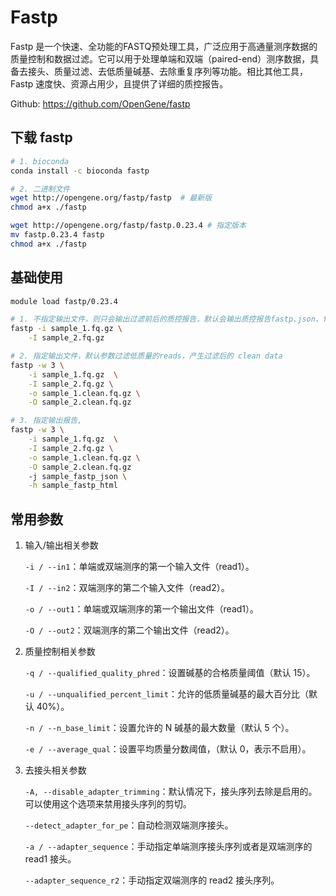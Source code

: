 # Fastp

Fastp 是一个快速、全功能的FASTQ预处理工具，广泛应用于高通量测序数据的质量控制和数据过滤。它可以用于处理单端和双端（paired-end）测序数据，具备去接头、质量过滤、去低质量碱基、去除重复序列等功能。相比其他工具，Fastp 速度快、资源占用少，且提供了详细的质控报告。

Github: <https://github.com/OpenGene/fastp>

## 下载 fastp

```sh
# 1. bioconda
conda install -c bioconda fastp

# 2. 二进制文件
wget http://opengene.org/fastp/fastp  # 最新版
chmod a+x ./fastp

wget http://opengene.org/fastp/fastp.0.23.4 # 指定版本
mv fastp.0.23.4 fastp
chmod a+x ./fastp
```

## 基础使用

```sh
module load fastp/0.23.4

# 1. 不指定输出文件，则只会输出过滤前后的质控报告，默认会输出质控报告fastp.json、fastp.html
fastp -i sample_1.fq.gz \
    -I sample_2.fq.gz

# 2. 指定输出文件，默认参数过滤低质量的reads，产生过滤后的 clean data
fastp -w 3 \
    -i sample_1.fq.gz  \
    -I sample_2.fq.gz \
    -o sample_1.clean.fq.gz \
    -O sample_2.clean.fq.gz

# 3. 指定输出报告,
fastp -w 3 \
    -i sample_1.fq.gz  \
    -I sample_2.fq.gz \
    -o sample_1.clean.fq.gz \
    -O sample_2.clean.fq.gz
    -j sample_fastp_json \
    -h sample_fastp_html
```

## 常用参数

1. 输入/输出相关参数

    `-i / --in1`：单端或双端测序的第一个输入文件（read1）。

    `-I / --in2`：双端测序的第二个输入文件（read2）。

    `-o / --out1`：单端或双端测序的第一个输出文件（read1）。

    `-O / --out2`：双端测序的第二个输出文件（read2）。

2. 质量控制相关参数

    `-q / --qualified_quality_phred`：设置碱基的合格质量阈值（默认 15）。

    `-u / --unqualified_percent_limit`：允许的低质量碱基的最大百分比（默认 40%）。

    `-n / --n_base_limit`：设置允许的 N 碱基的最大数量（默认 5 个）。

    `-e / --average_qual`：设置平均质量分数阈值，（默认 0，表示不启用）。

3. 去接头相关参数

    `-A, --disable_adapter_trimming`：默认情况下，接头序列去除是启用的。可以使用这个选项来禁用接头序列的剪切。

    `--detect_adapter_for_pe`：自动检测双端测序接头。

    `-a / --adapter_sequence`：手动指定单端测序接头序列或者是双端测序的 read1 接头。

    `--adapter_sequence_r2`：手动指定双端测序的 read2 接头序列。
